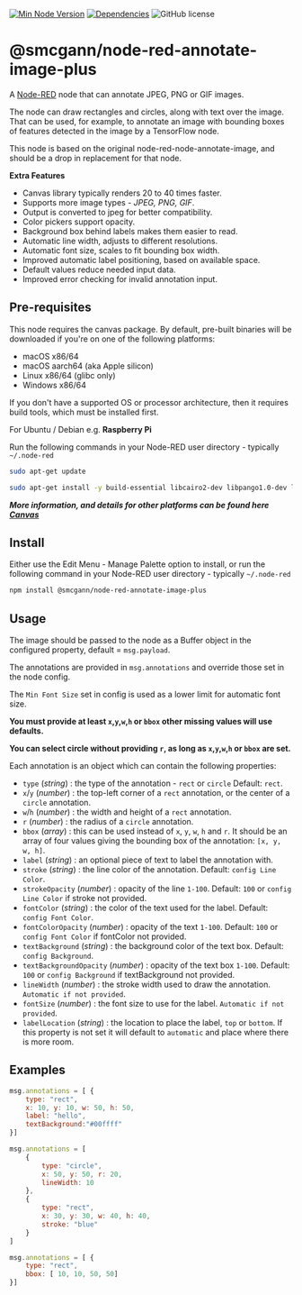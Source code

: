 [![Min Node Version](https://img.shields.io/node/v/%40smcgann%2Fnode-red-annotate-image-plus)](https://www.npmjs.com/package/%40smcgann%2Fnode-red-annotate-image-plus)
[![Dependencies](https://img.shields.io/npm/dependency-version/%40smcgann%2Fnode-red-annotate-image-plus/canvas)](https://www.npmjs.com/package/canvas)
![GitHub license](https://img.shields.io/npm/l/%40smcgann%2Fnode-red-annotate-image-plus)

@smcgann/node-red-annotate-image-plus
================================

A <a href="http://nodered.org" target="_blank">Node-RED</a> node that can annotate JPEG, PNG or GIF images.

The node can draw rectangles and circles, along with text over the image.
That can be used, for example, to annotate an image with bounding boxes of features
detected in the image by a TensorFlow node.

This node is based on the original node-red-node-annotate-image, and should be a drop in replacement for that node.

**Extra Features**

 * Canvas library typically renders 20 to 40 times faster.
 * Supports more image types - *JPEG, PNG, GIF*.
 * Output is converted to jpeg for better compatibility.
 * Color pickers support opacity.
 * Background box behind labels makes them easier to read.
 * Automatic line width, adjusts to different resolutions.
 * Automatic font size, scales to fit bounding box width.
 * Improved automatic label positioning, based on available space.
 * Default values reduce needed input data.
 * Improved error checking for invalid annotation input.

Pre-requisites
--------------

This node requires the canvas package. By default, pre-built binaries will be downloaded if you're on one of the following platforms:

* macOS x86/64
* macOS aarch64 (aka Apple silicon)
* Linux x86/64 (glibc only)
* Windows x86/64

If you don't have a supported OS or processor architecture, then it requires build tools, which must be installed first.

For Ubuntu / Debian e.g. **Raspberry Pi**

Run the following commands in your Node-RED user directory - typically `~/.node-red`

```bash
sudo apt-get update
```
```bash
sudo apt-get install -y build-essential libcairo2-dev libpango1.0-dev libjpeg-dev libgif-dev librsvg2-dev    
```
***More information, and details for other platforms can be found here <a href="https://www.npmjs.com/package/canvas" target="_blank">Canvas</a>***

Install
-------

Either use the Edit Menu - Manage Palette option to install, or run the following command in your Node-RED user directory - typically `~/.node-red`

```bash
npm install @smcgann/node-red-annotate-image-plus
```

Usage
-----

The image should be passed to the node as a Buffer object in the configured property, default = `msg.payload`.

The annotations are provided in `msg.annotations` and override those set in the node config.

The `Min Font Size` set in config is used as a lower limit for automatic font size.

**You must provide at least `x`,`y`,`w`,`h` or `bbox` other missing values will use defaults.**

**You can select circle without providing `r`, as long as `x`,`y`,`w`,`h` or `bbox` are set.**

Each annotation is an object which can contain the following properties:

 - `type` (*string*) : the type of the annotation - `rect` or `circle` Default: `rect`.
 - `x`/`y` (*number*) : the top-left corner of a `rect` annotation, or the center of a `circle` annotation.
 - `w`/`h` (*number*) : the width and height of a `rect` annotation.
 - `r` (*number*) : the radius of a `circle` annotation.
 - `bbox` (*array*) : this can be used instead of `x`, `y`, `w`, `h` and `r`.
   It should be an array of four values giving the bounding box of the annotation: `[x, y, w, h]`.
 - `label` (*string*) : an optional piece of text to label the annotation with.
 - `stroke` (*string*) : the line color of the annotation. Default: `config Line Color`.
 - `strokeOpacity` (*number*) : opacity of the line `1-100`. Default: `100` or `config Line Color` if stroke not provided.
 - `fontColor` (*string*) : the color of the text used for the label. Default: `config Font Color`.
 - `fontColorOpacity` (*number*) : opacity of the text `1-100`. Default: `100` or `config Font Color` if fontColor not provided.
 - `textBackground` (*string*) : the background color of the text box. Default: `config Background`.
 - `textBackgroundOpacity` (*number*) : opacity of the text box `1-100`. Default: `100` or `config Background` if textBackground not provided.
 - `lineWidth` (*number*) : the stroke width used to draw the annotation. `Automatic if not provided`.
 - `fontSize` (*number*) : the font size to use for the label. `Automatic if not provided`.
 - `labelLocation` (*string*) : the location to place the label, `top` or `bottom`.
   If this property is not set it will default to `automatic` and place where there is more room.

Examples
--------

```javascript
msg.annotations = [ {
    type: "rect",
    x: 10, y: 10, w: 50, h: 50,
    label: "hello",
    textBackground:"#00ffff"
}]
```
```javascript
msg.annotations = [
    {
        type: "circle",
        x: 50, y: 50, r: 20,
        lineWidth: 10
    },
    {
        type: "rect",
        x: 30, y: 30, w: 40, h: 40,
        stroke: "blue"
    }
]
```
```javascript
msg.annotations = [ {
    type: "rect",
    bbox: [ 10, 10, 50, 50]
}]
```
